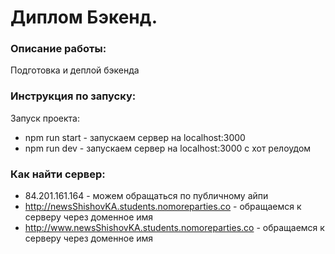 # Диплом Бэкенд.

### Описание работы:
Подготовка и деплой бэкенда

### Инструкция по запуску:
Запуск проекта:
*  npm run start - запускаем сервер на localhost:3000
*  npm run dev - запускаем сервер на localhost:3000 с хот релоудом

### Как найти сервер:
*  84.201.161.164 - можем обращаться по публичному айпи
*  http://newsShishovKA.students.nomoreparties.co - обращаемся к серверу через доменное имя
*  http://www.newsShishovKA.students.nomoreparties.co - обращаемся к серверу через доменное имя